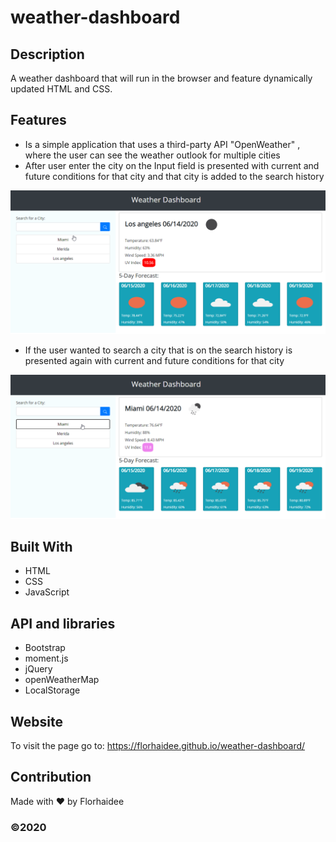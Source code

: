 # weather-dashboard

## Description
A weather dashboard that will run in the browser and feature dynamically updated HTML and CSS.

## Features
* Is a simple application that uses a third-party API  "OpenWeather" , where the user can see the weather outlook for multiple cities
* After user enter the city on the Input field is presented with current and future conditions for that city and that city is added to the search history

![main page](./assets/images/main-page.PNG)

* If the user wanted to search a city that is on the search history is presented again with current and future conditions for that city

![Search by history](./assets/images/search-by-history.PNG)

## Built With
* HTML
* CSS
* JavaScript

## API and libraries
* Bootstrap
* moment.js
* jQuery
* openWeatherMap
* LocalStorage

## Website
To visit the page go to:
https://florhaidee.github.io/weather-dashboard/

## Contribution
Made with ❤️ by Florhaidee

### ©️2020 

